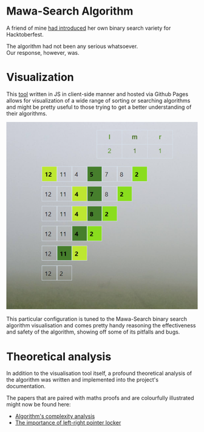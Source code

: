 # Mawa-Search Algorithm

A friend of mine [had introduced](https://github.com/Miezhiko/stalin-binary-search) her own binary search variety for Hacktoberfest.  

The algorithm had not been any serious whatsoever.  
Our response, however, was.

# Visualization

This [tool](https://yanefingon.github.io/Mawa-Search-Algorithm-Visualization/) written in JS in client-side manner and hosted via Github Pages allows for visualization of a wide range of sorting or searching algorithms and might be pretty useful to those trying to get a better understanding of their algorithms.  

![illustration](https://raw.githubusercontent.com/Miezhiko/stalin-binary-search/mawa/pictures/killer_input.png)

This particular configuration is tuned to the Mawa-Search binary search algorithm visualisation and comes pretty handy reasoning the effectiveness and safety of the algorithm, showing off some of its pitfalls and bugs.

# Theoretical analysis

In addition to the visualisation tool itself, a profound theoretical analysis of the algorithm was written and implemented into the project's documentation.  

The papers that are paired with maths proofs and are colourfully illustrated might now be found here:
- [Algorithm's complexity analysis](https://github.com/Miezhiko/stalin-binary-search/blob/mawa/docs/complexity_analysis.md)
- [The importance of left-right pointer locker](https://github.com/Miezhiko/stalin-binary-search/blob/mawa/docs/overcrossing_pointers_vulnerability.md)
